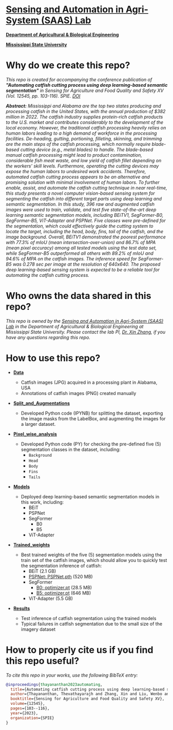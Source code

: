 # [Sensing and Automation in Agri-System (SAAS) Lab](https://sites.google.com/view/xin-zhang-lab/home)

[**Department of Agricultural & Biological Engineering**](https://www.abe.msstate.edu/)

[**Mississippi State University**](https://www.msstate.edu/)

# Why do we create this repo?
*This repo is created for accompanying the conference publication of **"Automating catfish cutting process using deep learning-based semantic segmentation"** in Sensing for Agriculture and Food Quality and Safety XV (Vol. 12545, pp. 103-116). SPIE. [DOI](https://doi.org/10.1117/12.2663370)*

***Abstract:** Mississippi and Alabama are the top two states producing and processing catfish in the United States, with the annual production of $382 million in 2022. The catfish industry supplies protein-rich catfish products to the U.S. market and contributes considerably to the development of the local economy. However, the traditional catfish processing heavily relies on human labors leading to a high demand of workforce in the processing facilities. De-heading, gutting, portioning, filleting, skinning, and trimming are the main steps of the catfish processing, which normally require blade-based cutting device (e.g., metal blades) to handle. The blade-based manual catfish processing might lead to product contamination, considerable fish meat waste, and low yield of catfish fillet depending on the workers’ skill levels. Furthermore, operating the cutting devices may expose the human labors to undesired work accidents. Therefore, automated catfish cutting process appears to be an alternative and promising solution with minimal involvement of human labors. To further enable, assist, and automate the catfish cutting technique in near real-time, this study presents a novel computer vision-based sensing system for segmenting the catfish into different target parts using deep learning and semantic segmentation. In this study, 396 raw and augmented catfish images were used to train, validate, and test five state-of-the-art deep learning semantic segmentation models, including BEiTV1, SegFormer-B0, SegFormer-B5, ViT-Adapter and PSPNet. Five classes were pre-defined for the segmentation, which could effectively guide the cutting system to locate the target, including the head, body, fins, tail of the catfish, and the image background. Overall, BEiTV1 demonstrated the poorest performance with 77.3% of mIoU (mean intersection-over-union) and 86.7% of MPA (mean pixel accuracy) among all tested models using the test data set, while SegFormer-B5 outperformed all others with 89.2% of mIoU and 94.6% of MPA on the catfish images. The inference speed for SegFormer-B5 was 0.278 sec per image at the resolution of 640x640. The proposed deep learning-based sensing system is expected to be a reliable tool for automating the catfish cutting process.*

# Who owns the data shared in this repo?
*This repo is owned by the [Sensing and Automation in Agri-System (SAAS) Lab](https://sites.google.com/view/xin-zhang-lab/home) in the Department of Agricultural & Biological Engineering at Mississippi State University. Please contact the lab PI, [Dr. Xin Zhang](https://www.abe.msstate.edu/people/faculty/xin-zhang/), if you have any questions regarding this repo.*

# How to use this repo?
- [**Data**](https://github.com/Zhanglab-abe/Catfish-Segment/tree/main/Data)
  - Catfish images (JPG) acquired in a processing plant in Alabama, USA
  - Annotations of catfish images (PNG) created manually

- [**Split_and_Augmentations**](https://github.com/Zhanglab-abe/Catfish-Segment/tree/main/Split_and_Augmentations)
  - Developed Python code (IPYNB) for splitting the dataset, exporting the image masks from the LabelBox, and augmenting the images for a larger dataset.

- [**Pixel_wise_analysis**](https://github.com/Zhanglab-abe/Catfish-Segment/tree/main/Pixel_wise_analysis)
  - Developed Python code (PY) for checking the pre-defined five (5) segmentation classes in the dataset, including:
    - `Background`
    - `Head`
    - `Body`
    - `Fins`
    - `Tails`

- [**Models**](https://github.com/Zhanglab-abe/Catfish-Segment/tree/main/Models)
  - Deployed deep learning-based semantic segmentation models in this work, including:
    - BEiT
    - PSPNet
    - SegFormer
      - B0
      - B5
    - ViT-Adapter

- [**Trained_weights**](https://github.com/Zhanglab-abe/Catfish-Segment/tree/main/Trained_weights)
  - Best trained weights of the five (5) segmentation models using the train set of the catfish images, which should allow you to quickly test the segmentation inference of catfish:
    - BEiT (2.1 GB)
    - [PSPNet: PSPNet.pth](https://github.com/Zhanglab-abe/Catfish-Segment/blob/main/Trained_weights/PSPNet.pth) (520 MB)
    - SegFormer
      - [B0: optimizer.pt](https://github.com/Zhanglab-abe/Catfish-Segment/tree/main/Trained_weights/SegFormerB0/checkpoint-7200/optimizer.pt) (28.5 MB)
      - [B5: optimizer.pt](https://github.com/Zhanglab-abe/Catfish-Segment/tree/main/Trained_weights/SegFormerB5/optimizer.pt) (646 MB)
    - ViT-Adapter (5.5 GB)

- [**Results**](https://github.com/Zhanglab-abe/Catfish-Segment/tree/main/Results)
  - Test inference of catfish segmentation using the trained models
  - Typical failures in catfish segmentation due to the small size of the imagery dataset

# How to properly cite us if you find this repo useful?
*To cite this repo in your works, use the following BibTeX entry:*

```bibtex
@inproceedings{thayananthan2023automating,
  title={Automating catfish cutting process using deep learning-based semantic segmentation},
  author={Thayananthan, Thevathayarajh and Zhang, Xin and Liu, Wenbo and Yao, Tianqi and Huang, Yanbo and Wijewardane, Nuwan K and Lu, Yuzhen},
  booktitle={Sensing for Agriculture and Food Quality and Safety XV},
  volume={12545},
  pages={103--116},
  year={2023},
  organization={SPIE}
}
```

